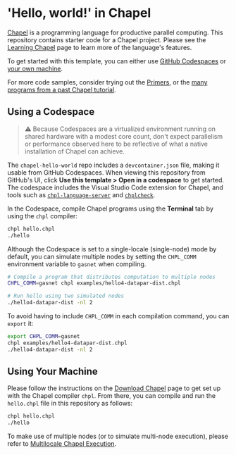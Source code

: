 # 'Hello, world!' in Chapel

[Chapel](https://github.com/chapel-lang/chapel/) is a programming language for productive parallel computing. This repository contains starter code for a Chapel project. Please see the [Learning Chapel](https://chapel-lang.org/learning.html) page to learn more of the language's features.

To get started with this template, you can either use [GitHub Codespaces](#using-a-codespace) or [your own machine](#using-your-machine).

For more code samples, consider trying out the [Primers](https://chapel-lang.org/docs/primers/),
or the [many programs from a past Chapel tutorial](https://github.com/chapel-lang/chapel/tree/main/test/exercises/Oct2023tutorial).

## Using a Codespace

> :warning: Because Codespaces are a virtualized environment running on shared hardware with a modest core count, don't expect parallelism or performance observed here to be reflective of what a native installation of Chapel can achieve.

The `chapel-hello-world` repo includes a `devcontainer.json` file, making it usable from GitHub Codespaces. When viewing this repository from GitHub's UI, click __Use this template > Open in a codespace__ to get started. The codespace includes the Visual Studio Code extension for Chapel, and tools such as [`chpl-language-server`](https://chapel-lang.org/docs/main/tools/chpl-language-server/chpl-language-server.html) and [`chplcheck`](https://chapel-lang.org/docs/main/tools/chplcheck/chplcheck.html).

In the Codespace, compile Chapel programs using the __Terminal__ tab by using the `chpl` compiler:

```bash
chpl hello.chpl
./hello
```

Although the Codespace is set to a single-locale (single-node) mode by default, you can simulate multiple nodes by setting the `CHPL_COMM` environment variable to `gasnet` when compiling.

```bash
# Compile a program that distributes computation to multiple nodes
CHPL_COMM=gasnet chpl examples/hello4-datapar-dist.chpl

# Run hello using two simulated nodes
./hello4-datapar-dist -nl 2 
```

To avoid having to include `CHPL_COMM` in each compilation command, you can
`export` it:

```bash
export CHPL_COMM=gasnet
chpl examples/hello4-datapar-dist.chpl
./hello4-datapar-dist -nl 2 
```

## Using Your Machine

Please follow the instructions on the [Download Chapel](https://chapel-lang.org/download.html) page to get set up with the Chapel compiler `chpl`. From there, you can compile and run the `hello.chpl` file in this repository as follows:

```bash
chpl hello.chpl
./hello
```

To make use of multiple nodes (or to simulate multi-node execution), please
refer to [Multilocale Chapel Execution](https://chapel-lang.org/docs/usingchapel/multilocale.html).
